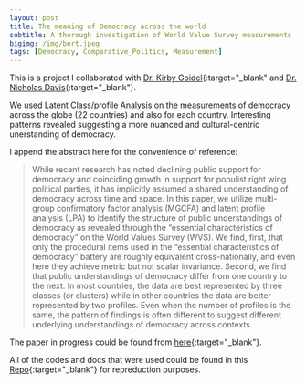```yaml
---
layout: post
title: The meaning of Democracy across the world
subtitle: A thorough investigation of World Value Survey measurements
bigimg: /img/bert.jpeg
tags: [Democracy, Comparative_Politics, Measurement]
---
```



This is a project I collaborated with [Dr. Kirby Goidel](https://www.researchgate.net/profile/Kirby_Goidel){:target="_blank" and [Dr. Nicholas Davis](https://psc.ua.edu/people/dr-nicholas-davis/){:target="_blank"}.

We used Latent Class/profile Analysis on the measurements of democracy across the globe (22 countries) and also for each country. Interesting patterns revealed suggesting a more nuanced and cultural-centric unerstanding of democracy.

I append the abstract here for the convenience of reference:

> While recent research has noted declining public support for democracy and coinciding growth in support for populist right wing political parties, it has implicitly assumed a shared understanding of democracy across time and space. In this paper, we utilize multi-group confirmatory factor analysis (MGCFA) and latent profile analysis (LPA) to identify the structure of public understandings of democracy as revealed through the “essential characteristics of democracy” on the World Values Survey (WVS). We find, first, that only the procedural items used in the “essential characteristics of democracy” battery are roughly equivalent cross-nationally, and even here they achieve metric but not scalar invariance. Second, we find that public understandings of democracy differ from one country to the next. In most countries, the data are best represented by three classes (or clusters) while in other countries the data are better represented by two profiles. Even when the number of profiles is the same, the pattern of findings is often different to suggest different underlying understandings of democracy across contexts. 

The paper in progress could be found from [here](https://github.com/DavidykZhao/DavidykZhao.github.io/blob/master/documents/yikai_goidel_epsa_2019.pdf){:target="_blank"}. 
 
All of the codes and docs that were used could be found in this [Repo](https://github.com/DavidykZhao/Comparative_pol_measurement_project){:target="_blank"} for repreduction purposes. 
